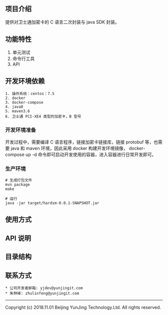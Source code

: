 ## 项目介绍   
提供对卫士通加密卡的 C 语言二次封装与 java SDK 封装。

## 功能特性
1. 单元测试
2. 命令行工具
3. API

## 开发环境依赖
```
1. 操作系统：centos：7.5  
2. docker  
3. docker-compose  
4. java8
5. maven3.6
6. 卫士通 PCI-XE4 类型的加密卡，B 型号
```

### 开发环境准备
开发过程中，需要编译 C 语言程序，链接加密卡链接库，链接 protobuf 等，也需要 java 和 maven 环境，因此采用 docker 构建开发环境镜像，
docker-compose up -d 命令即可启动开发使用的容器，进入容器进行日常开发即可。


### 生产环境
```
# 生成打包文件
mvn package
make

# 运行
java -jar target/hardsm-0.0.1-SNAPSHOT.jar

```  


## 使用方式


## API 说明


## 目录结构


## 联系方式  

```
* 公司开发者邮箱: yjdev@yunjingit.com
* 朱林峰: zhulinfeng@yunjingit.com
```  
------------------------------------------------------------------------------------------------------------
Copyright (c) 2018.11.01 Beijing YunJing Technology.Ltd. All rights reserved.
